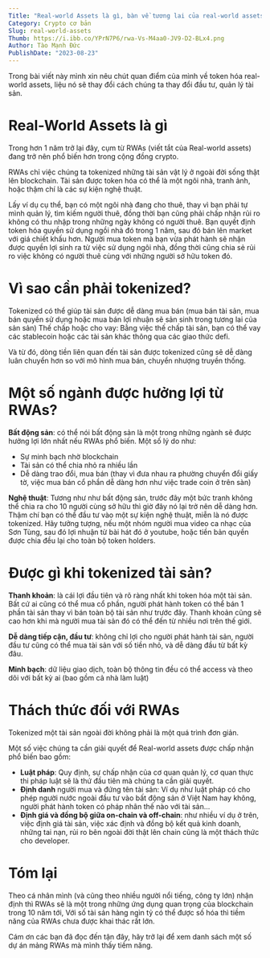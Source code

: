 ```yaml
---
Title: "Real-world Assets là gì, bàn về tương lai của real-world assets"
Category: Crypto cơ bản
Slug: real-world-assets
Thumb: https://i.ibb.co/YPrN7P6/rwa-Vs-M4aa0-JV9-D2-BLx4.png
Author: Tào Mạnh Đức
PublishDate: "2023-08-23"
---
```


Trong bài viết này mình xin nêu chút quan điểm của mình về token hóa real-world assets, liệu nó sẽ thay đổi cách chúng ta thay đổi đầu tư, quản lý tài sản.

# Real-World Assets là gì

Trong hơn 1 năm trở lại đây, cụm từ RWAs (viết tắt của Real-world assets) đang trở nên phổ biến hơn trong cộng đồng crypto.

RWAs chỉ việc chúng ta tokenized những tài sản vật lý ở ngoài đời sống thật lên blockchain. Tài sản được token hóa có thể là một ngôi nhà, tranh ảnh, hoặc thậm chí là các sự kiện nghệ thuật.

Lấy ví dụ cụ thể, bạn có một ngôi nhà đang cho thuê, thay vì bạn phải tự mình quản lý, tìm kiếm người thuê, đồng thời bạn cũng phải chấp nhận rủi ro không có thu nhập trong những ngày không có người thuê. Bạn quyết định token hóa quyền sử dụng ngồi nhà đó trong 1 năm, sau đó bán lên market với giá chiết khấu hơn. Người mua token mà bạn vừa phát hành sẽ nhận được quyền lợi sinh ra từ việc sử dụng ngôi nhà, đồng thời cũng chia sẻ rủi ro việc không có người thuê cùng với những người sở hữu token đó.

# Vì sao cần phải tokenized?

Tokenized có thể giúp tài sản được dễ dàng mua bán (mua bán tài sản, mua bán quyền sử dụng hoặc mua bán lợi nhuận sẽ sản sinh trong tương lai của sản sản)
Thế chấp hoặc cho vay: Bằng việc thế chấp tài sản, bạn có thể vay các stablecoin hoặc các tài sản khác thông qua các giao thức defi.

Và từ đó, dòng tiền liên quan đến tài sản được tokenized cũng sẽ dễ dàng luân chuyển hơn so với mô hình mua bán, chuyển nhượng truyền thống.

# Một số ngành được hưởng lợi từ RWAs?

**Bất động sản**: có thể nói bất động sản là một trong những ngành sẽ được hưởng lợi lớn nhất nếu RWAs phổ biến. Một số lý do như:
- Sự minh bạch nhờ blockchain
- Tài sản có thể chia nhỏ ra nhiều lần
- Dễ dàng trao đổi, mua bán (thay vì đưa nhau ra phường chuyển đổi giấy tờ, việc mua bán cổ phần dễ dàng hơn như việc trade coin ở trên sàn)

**Nghệ thuật**: Tương như như bất động sản, trước đây một bức tranh không thể chia ra cho 10 người cùng sở hữu thì giờ đây nó lại trở nên dễ dàng hơn. Thậm chí bạn có thể đầu tư vào một sự kiện nghệ thuật, miễn là nó được tokenized.
Hãy tưởng tượng, nếu một nhóm người mua video ca nhạc của Sơn Tùng, sau đó lợi nhuận từ bài hát đó ở youtube, hoặc tiền bản quyền được chia đều lại cho toàn bộ token holders.

# Được gì khi tokenized tài sản?

**Thanh khoản**: là cái lợi đầu tiên và rõ ràng nhất khi token hóa một tài sản. Bất cứ ai cũng có thể mua cổ phần, người phát hành token có thể bán 1 phần tài sản thay vì bán toàn bộ tài sản như trước đây. Thanh khoản cũng sẽ cao hơn khi mà người mua tài sản đó có thể đến từ nhiều nơi trên thế giới.

**Dễ dàng tiếp cận, đầu tư**: không chỉ lợi cho người phát hành tài sản, người đầu tư cũng có thể mua tài sản với số tiền nhỏ, và dễ dàng đầu từ bất kỳ đâu.

**Minh bạch**: dữ liệu giao dịch, toàn bộ thông tin đều có thể access và theo dõi với bất kỳ ai (bao gồm cả nhà làm luật)

# Thách thức đối với RWAs

Tokenized một tài sản ngoài đời không phải là một quá trình đơn giản.

Một số việc chúng ta cần giải quyết để Real-world assets được chấp nhận phổ biến bao gồm:
- **Luật pháp**: Quy định, sự chấp nhận của cơ quan quản lý, cơ quan thực thi pháp luật sẽ là thứ đầu tiên mà chúng ta cần giải quyết.
- **Định danh** người mua và đứng tên tài sản: Ví dụ như luật pháp có cho phép người nước ngoài đầu tư vào bất động sản ở Việt Nam hay không, người phát hành token có pháp nhân thế nào với tài sản...
- **Định giá và đồng bộ giữa on-chain và off-chain**: như nhiều ví dụ ở trên, việc định giá tài sản, việc xác định và đồng bộ kết quả kinh doanh, những tai nạn, rủi ro bên ngoài đời thật lên chain cũng là một thách thức cho developer.

# Tóm lại

Theo cá nhân mình (và cũng theo nhiều người nổi tiếng, công ty lớn) nhận định thì RWAs sẽ là một trong những ứng dụng quan trọng của blockchain trong 10 năm tới, Với số tài sản hàng ngìn tỷ có thể được số hóa thì tiềm năng của RWAs chưa được khai thác rất lớn.

Cám ơn các bạn đã đọc đến tận đây, hãy trở lại để xem danh sách một số dự án mảng RWAs mà mình thấy tiềm năng.